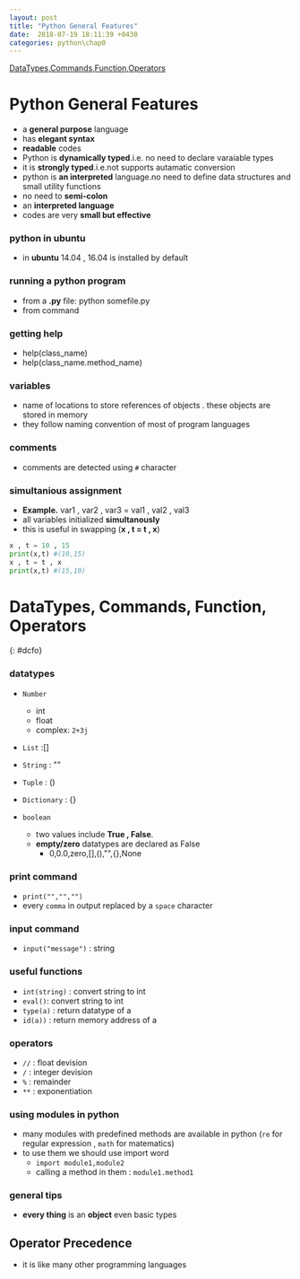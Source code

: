 ```yaml
---
layout: post
title: "Python General Features"
date:  2018-07-19 18:11:39 +0430
categories: python\chap0
---
```


[DataTypes,Commands,Function,Operators](#dcfo)

# Python General Features
- a **general purpose** language  
- has **elegant syntax** 
- **readable** codes  
- Python is **dynamically typed**.i.e. no need to declare varaiable types  
- it is **strongly typed**.i.e.not supports autamatic conversion
- python is **an interpreted** language.no need to define data structures and small utility functions  
- no need to **semi-colon**  
- an **interpreted language**   
- codes are very **small but effective**  

### python in ubuntu
- in **ubuntu** 14.04 , 16.04 is installed by default

### running a python program
- from a **.py** file: python somefile.py
- from command  

### getting help  
- help(class_name)  
- help(class_name.method_name)  


### variables
- name of locations to store references of objects . these objects are stored in memory
- they follow naming convention of most of program languages

### comments
- comments are detected using `#` character  

### simultanious assignment
- **Example.** var1 , var2 , var3 = val1 , val2 , val3  
- all variables initialized **simultanously**  
- this is useful in swapping (**x , t = t , x**)  

```python
x , t = 10 , 15
print(x,t) #(10,15)
x , t = t , x
print(x,t) #(15,10)
```
# DataTypes, Commands, Function, Operators
{: #dcfo}  

### datatypes
- `Number`
  - int  
  - float  
  - complex: `2+3j`  

- `List` :[]
- `String` : ""
- `Tuple` : ()
- `Dictionary` : {}
- `boolean`
  - two values include **True , False**.    
  - **empty/zero** datatypes are declared as False  
    - 0,0.0,zero,[],(),"",{},None  

### print command
- `print("","","")`
- every `comma` in output replaced by a `space` character

### input command
- `input("message")` : string

### useful functions
- `int(string)` : convert string to int
- `eval()`: convert string to int
- `type(a)` : return datatype of a
- `id(a))` : return memory address of a

### operators
- `//` : float devision
- `/` : integer devision
- `%` : remainder
- `**` : exponentiation  

### using modules in python
- many modules with predefined methods are available in python (`re` for regular expression , `math` for matematics)
- to use them we should use import word 
  -  `import module1,module2`  
  -  calling a method in them : `module1.method1`  


### general tips
- **every thing** is an **object** even basic types

## Operator Precedence  
- it is like many other programming languages

